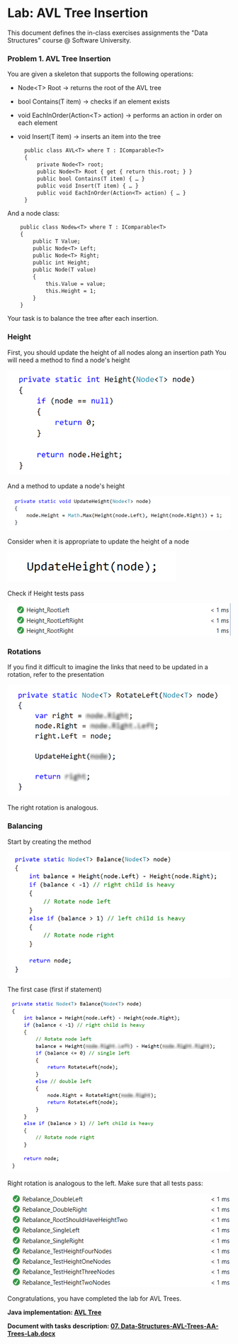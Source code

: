 # Lab: AVL Tree Insertion

This document defines the in-class exercises assignments the "Data Structures" course @ Software University.

### Problem 1. AVL Tree Insertion

You are given a skeleton that supports the following operations:

- Node\<T> Root -> returns the root of the AVL tree
- bool Contains(T item) -> checks if an element exists
- void EachInOrder(Action\<T> action) -> performs an action in order on each element
- void Insert(T item) -> inserts an item into the tree

        public class AVL<T> where T : IComparable<T>
        {
            private Node<T> root;
            public Node<T> Root { get { return this.root; } }
            public bool Contains(T item) { … }
            public void Insert(T item) { … }
            public void EachInOrder(Action<T> action) { … }
        }

And a node class:

        public class Nodeь<T> where T : IComparable<T>
        {
            public T Value;
            public Node<T> Left;
            public Node<T> Right;
            public int Height;
            public Node(T value)
            {
                this.Value = value;
                this.Height = 1;
            }
        }

Your task is to balance the tree after each insertion.

### Height

First, you should update the height of all nodes along an insertion path
You will need a method to find a node's height

![](./media/image1.png)

And a method to update a node's height

![](./media/image2.png)

Consider when it is appropriate to update the height of a node

![](./media/image3.png)

Check if Height tests pass

![](./media/image4.png)

### Rotations

If you find it difficult to imagine the links that need to be updated in a rotation, refer to the presentation

![](./media/image5.png)

The right rotation is analogous.

### Balancing

Start by creating the method

![](./media/image6.png)

The first case (first if statement)

![](./media/image7.png)

Right rotation is analogous to the left. Make sure that all tests pass:

![](./media/image8.png)

Congratulations, you have completed the lab for AVL Trees.

<p><b>Java implementation: <a href="./avltree">AVL Tree</a></b></p>

<p><b>Document with tasks description: <a href="./07. Data-Structures-AVL-Trees-AA-Trees-Lab.docx">07. Data-Structures-AVL-Trees-AA-Trees-Lab.docx</a></b></p>